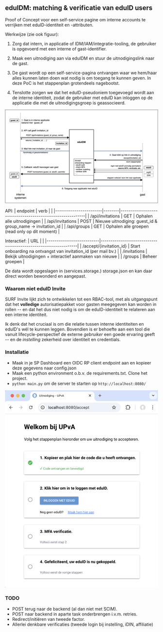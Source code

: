 ## eduIDM: matching & verificatie van eduID users

Proof of Concept voor een self-service pagine om interne accounts te verrijken met eduID-identiteit en -attributen.

Werkwijze (zie ook figuur):

1. Zorg dat intern, in applicatie of IDM/IAM/integratie-tooling, de gebruiker is opgevoerd met een interne of gast-identifier. 

2. Maak een uitnodiging aan via eduIDM en stuur de uitnodigingslink naar de gast. 

3. De gast wordt op een self-service-pagina ontvangen waar we hem/haar alles kunnen laten doen wat nodig is om toegang te kunnen geven. In deze PoC is het stappenplan grotendeels nagebootst. 

4. Tenslotte zorgen we dat het eduID-pseudoniem toegevoegd wordt aan de interne identiteit, zodat de gebruiker met eduID kan inloggen op de applicatie die met de uitnodigingsgroep is geassocieerd. 

![eduIDM Diagram](eduidm_diagram.png)

API:
| endpoint               | verb   |                                                            |
|------------------------|--------|------------------------------------------------------------|
| /api/invitations       | GET    | Ophalen alle uitnodigingen                                 |
| /api/invitations       | POST   | Nieuwe uitnodiging: guest_id & group_name -> invitation_id | 
| /api/groups            | GET    | Ophalen alle groepen (read only op dit moment)             |

Interactief:
| URL                       |                                                                  |
|---------------------------|------------------------------------------------------------------|
| /accept/{invitation_id}   | Start onboarding na ontvangst van invitation_id (per mail bv.)   |
| /invitations              | Bekijk uitnodigingen + interactief aanmaken van nieuwe           |
| /groups                   | Beheer groepen                                                   |

De data wordt opgeslagen in (services.storage.) storage.json en kan daar direct worden bewonderd en aangepast.

### Waarom niet eduID Invite

SURF Invite lijkt zich te ontwikkelen tot een RBAC-tool, met als uitgangspunt dat het **volledige** autorisatiepakket voor gasten meegegeven kan worden in rollen -- en dat het dus niet nodig is om de eduID-identiteit te relateren aan een interne identiteit.

Ik denk dat het cruciaal is om die relatie tussen interne identiteiten en eduID's wél te kunnen leggen. Bovendien is er behoefte aan een tool die vanuit lifecycle-perspectief de externe *gebruiker* een goede ervaring geeft -- en de *instelling* zekerheid over identiteit en credentials. 

### Installatie

* Maak in je SP Dashboard een OIDC RP client endpoint aan en kopieer deze gegevens naar config.json
* Maak een python environment o.b.v. de requirements.txt. Clone het project.
* `python main.py` om de server te starten op `http://localhost:8080/`

![eduIDM screenshot](screenshot.png)

### TODO
* POST terug naar de backend (al dan niet met SCIM). 
* POST naar backend in aparte task onderbrengen i.v.m. retries.
* Redirect/initiëren van tweede factor.
* Allerlei denkbare verificaties (tweede login bij instelling, iDIN, affiliatie)
